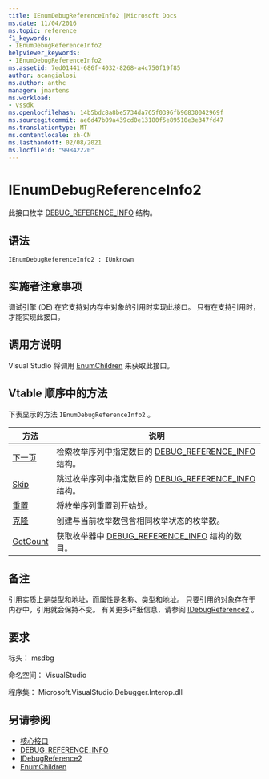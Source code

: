 ```yaml
---
title: IEnumDebugReferenceInfo2 |Microsoft Docs
ms.date: 11/04/2016
ms.topic: reference
f1_keywords:
- IEnumDebugReferenceInfo2
helpviewer_keywords:
- IEnumDebugReferenceInfo2
ms.assetid: 7ed01441-686f-4032-8268-a4c750f19f85
author: acangialosi
ms.author: anthc
manager: jmartens
ms.workload:
- vssdk
ms.openlocfilehash: 14b5bdc8a8be5734da765f0396fb96830042969f
ms.sourcegitcommit: ae6d47b09a439cd0e13180f5e89510e3e347fd47
ms.translationtype: MT
ms.contentlocale: zh-CN
ms.lasthandoff: 02/08/2021
ms.locfileid: "99842220"
---
```

# <a name="ienumdebugreferenceinfo2"></a>IEnumDebugReferenceInfo2
此接口枚举 [DEBUG_REFERENCE_INFO](../../../extensibility/debugger/reference/debug-reference-info.md) 结构。

## <a name="syntax"></a>语法

```
IEnumDebugReferenceInfo2 : IUnknown
```

## <a name="notes-for-implementers"></a>实施者注意事项
 调试引擎 (DE) 在它支持对内存中对象的引用时实现此接口。 只有在支持引用时，才能实现此接口。

## <a name="notes-for-callers"></a>调用方说明
 Visual Studio 将调用 [EnumChildren](../../../extensibility/debugger/reference/idebugreference2-enumchildren.md) 来获取此接口。

## <a name="methods-in-vtable-order"></a>Vtable 顺序中的方法
 下表显示的方法 `IEnumDebugReferenceInfo2` 。

|方法|说明|
|------------|-----------------|
|[下一页](../../../extensibility/debugger/reference/ienumdebugreferenceinfo2-next.md)|检索枚举序列中指定数目的 [DEBUG_REFERENCE_INFO](../../../extensibility/debugger/reference/debug-reference-info.md) 结构。|
|[Skip](../../../extensibility/debugger/reference/ienumdebugreferenceinfo2-skip.md)|跳过枚举序列中指定数目的 [DEBUG_REFERENCE_INFO](../../../extensibility/debugger/reference/debug-reference-info.md) 结构。|
|[重置](../../../extensibility/debugger/reference/ienumdebugreferenceinfo2-reset.md)|将枚举序列重置到开始处。|
|[克隆](../../../extensibility/debugger/reference/ienumdebugreferenceinfo2-clone.md)|创建与当前枚举数包含相同枚举状态的枚举数。|
|[GetCount](../../../extensibility/debugger/reference/ienumdebugreferenceinfo2-getcount.md)|获取枚举器中 [DEBUG_REFERENCE_INFO](../../../extensibility/debugger/reference/debug-reference-info.md) 结构的数目。|

## <a name="remarks"></a>备注
 引用实质上是类型和地址，而属性是名称、类型和地址。 只要引用的对象存在于内存中，引用就会保持不变。 有关更多详细信息，请参阅 [IDebugReference2](../../../extensibility/debugger/reference/idebugreference2.md) 。

## <a name="requirements"></a>要求
 标头： msdbg

 命名空间： VisualStudio

 程序集： Microsoft.VisualStudio.Debugger.Interop.dll

## <a name="see-also"></a>另请参阅
- [核心接口](../../../extensibility/debugger/reference/core-interfaces.md)
- [DEBUG_REFERENCE_INFO](../../../extensibility/debugger/reference/debug-reference-info.md)
- [IDebugReference2](../../../extensibility/debugger/reference/idebugreference2.md)
- [EnumChildren](../../../extensibility/debugger/reference/idebugreference2-enumchildren.md)
